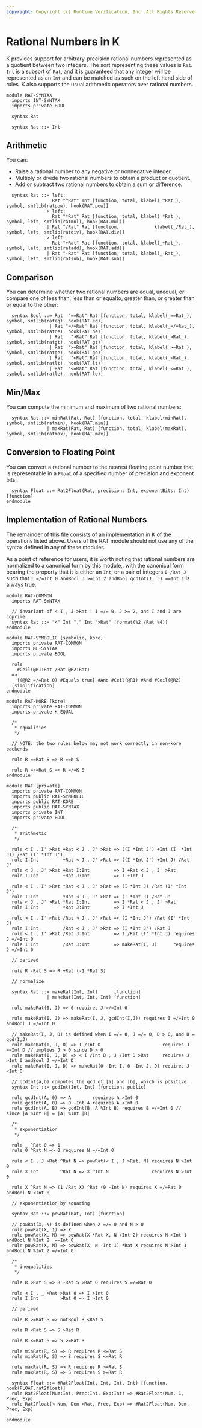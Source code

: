 ```yaml
---
copyright: Copyright (c) Runtime Verification, Inc. All Rights Reserved.
---
```


Rational Numbers in K
=====================

K provides support for arbitrary-precision rational numbers represented as a 
quotient between two integers. The sort representing these values is `Rat`.
`Int` is a subsort of `Rat`, and it is guaranteed that any integer will be
represented as an `Int` and can be matched as such on the left hand side
of rules. K also supports the usual arithmetic operators over rational numbers.

```k
module RAT-SYNTAX
  imports INT-SYNTAX
  imports private BOOL

  syntax Rat

  syntax Rat ::= Int
```

Arithmetic
----------

You can:

* Raise a rational number to any negative or nonnegative integer.
* Multiply or divide two rational numbers to obtain a product or quotient.
* Add or subtract two rational numbers to obtain a sum or difference.

```k
  syntax Rat ::= left:
                 Rat "^Rat" Int [function, total, klabel(_^Rat_), symbol, smtlib(ratpow), hook(RAT.pow)]
               > left:
                 Rat "*Rat" Rat [function, total, klabel(_*Rat_), symbol, left, smtlib(ratmul), hook(RAT.mul)]
               | Rat "/Rat" Rat [function,             klabel(_/Rat_), symbol, left, smtlib(ratdiv), hook(RAT.div)]
               > left:
                 Rat "+Rat" Rat [function, total, klabel(_+Rat_), symbol, left, smtlib(ratadd), hook(RAT.add)]
               | Rat "-Rat" Rat [function, total, klabel(_-Rat_), symbol, left, smtlib(ratsub), hook(RAT.sub)]
```

Comparison
----------

You can determine whether two rational numbers are equal, unequal, or compare
one of less than, less than or equalto, greater than, or greater than or equal
to the other:

```k
  syntax Bool ::= Rat  "==Rat" Rat [function, total, klabel(_==Rat_),  symbol, smtlib(rateq), hook(RAT.eq)]
                | Rat "=/=Rat" Rat [function, total, klabel(_=/=Rat_), symbol, smtlib(ratne), hook(RAT.ne)]
                | Rat   ">Rat" Rat [function, total, klabel(_>Rat_),   symbol, smtlib(ratgt), hook(RAT.gt)]
                | Rat  ">=Rat" Rat [function, total, klabel(_>=Rat_),  symbol, smtlib(ratge), hook(RAT.ge)]
                | Rat   "<Rat" Rat [function, total, klabel(_<Rat_),   symbol, smtlib(ratlt), hook(RAT.lt)]
                | Rat  "<=Rat" Rat [function, total, klabel(_<=Rat_),  symbol, smtlib(ratle), hook(RAT.le)]
```

Min/Max
-------

You can compute the minimum and maximum of two rational numbers:

```k
  syntax Rat ::= minRat(Rat, Rat) [function, total, klabel(minRat), symbol, smtlib(ratmin), hook(RAT.min)]
               | maxRat(Rat, Rat) [function, total, klabel(maxRat), symbol, smtlib(ratmax), hook(RAT.max)]
```

Conversion to Floating Point
----------------------------

You can convert a rational number to the nearest floating point number that
is representable in a `Float` of a specified number of precision and exponent
bits:

```k
  syntax Float ::= Rat2Float(Rat, precision: Int, exponentBits: Int) [function]
endmodule
```

Implementation of Rational Numbers
----------------------------------

The remainder of this file consists of an implementation in K of the
operations listed above. Users of the RAT module should not use any of the
syntax defined in any of these modules.

As a point of reference for users, it is worth noting that rational numbers
are normalized to a canonical form by this module,. with the canonical form
bearing the property that it is either an `Int`, or a pair of integers
`I /Rat J` such that
`I =/=Int 0 andBool J >=Int 2 andBool gcdInt(I, J) ==Int 1` is always true.

```k
module RAT-COMMON
  imports RAT-SYNTAX

  // invariant of < I , J >Rat : I =/= 0, J >= 2, and I and J are coprime
  syntax Rat ::= "<" Int "," Int ">Rat" [format(%2 /Rat %4)]
endmodule

module RAT-SYMBOLIC [symbolic, kore]
  imports private RAT-COMMON
  imports ML-SYNTAX
  imports private BOOL

  rule
    #Ceil(@R1:Rat /Rat @R2:Rat)
  =>
    {(@R2 =/=Rat 0) #Equals true} #And #Ceil(@R1) #And #Ceil(@R2)
  [simplification]
endmodule

module RAT-KORE [kore]
  imports private RAT-COMMON
  imports private K-EQUAL

  /*
   * equalities
   */

  // NOTE: the two rules below may not work correctly in non-kore backends

  rule R ==Rat S => R ==K S

  rule R =/=Rat S => R =/=K S
endmodule

module RAT [private]
  imports private RAT-COMMON
  imports public RAT-SYMBOLIC
  imports public RAT-KORE
  imports public RAT-SYNTAX
  imports private INT
  imports private BOOL

  /*
   * arithmetic
   */

  rule < I , I' >Rat +Rat < J , J' >Rat => ((I *Int J') +Int (I' *Int J)) /Rat (I' *Int J')
  rule I:Int         +Rat < J , J' >Rat => ((I *Int J') +Int J) /Rat J'
  rule < J , J' >Rat +Rat I:Int         => I +Rat < J , J' >Rat
  rule I:Int         +Rat J:Int         => I +Int J

  rule < I , I' >Rat *Rat < J , J' >Rat => (I *Int J) /Rat (I' *Int J')
  rule I:Int         *Rat < J , J' >Rat => (I *Int J) /Rat J'
  rule < J , J' >Rat *Rat I:Int         => I *Rat < J , J' >Rat
  rule I:Int         *Rat J:Int         => I *Int J

  rule < I , I' >Rat /Rat < J , J' >Rat => (I *Int J') /Rat (I' *Int J)
  rule I:Int         /Rat < J , J' >Rat => (I *Int J') /Rat J
  rule < I , I' >Rat /Rat J:Int         => I /Rat (I' *Int J) requires J =/=Int 0
  rule I:Int         /Rat J:Int         => makeRat(I, J)      requires J =/=Int 0

  // derived

  rule R -Rat S => R +Rat (-1 *Rat S)

  // normalize

  syntax Rat ::= makeRat(Int, Int)      [function]
               | makeRat(Int, Int, Int) [function]

  rule makeRat(0, J) => 0 requires J =/=Int 0

  rule makeRat(I, J) => makeRat(I, J, gcdInt(I,J)) requires I =/=Int 0 andBool J =/=Int 0

  // makeRat(I, J, D) is defined when I =/= 0, J =/= 0, D > 0, and D = gcd(I,J)
  rule makeRat(I, J, D) => I /Int D                       requires J ==Int D // implies J > 0 since D > 0
  rule makeRat(I, J, D) => < I /Int D , J /Int D >Rat     requires J >Int 0 andBool J =/=Int D
  rule makeRat(I, J, D) => makeRat(0 -Int I, 0 -Int J, D) requires J <Int 0

  // gcdInt(a,b) computes the gcd of |a| and |b|, which is positive.
  syntax Int ::= gcdInt(Int, Int) [function, public]

  rule gcdInt(A, 0) => A        requires A >Int 0
  rule gcdInt(A, 0) => 0 -Int A requires A <Int 0
  rule gcdInt(A, B) => gcdInt(B, A %Int B) requires B =/=Int 0 // since |A %Int B| = |A| %Int |B|

  /*
   * exponentiation
   */

  rule _ ^Rat 0 => 1
  rule 0 ^Rat N => 0 requires N =/=Int 0

  rule < I , J >Rat ^Rat N => powRat(< I , J >Rat, N) requires N >Int 0
  rule X:Int        ^Rat N => X ^Int N                requires N >Int 0

  rule X ^Rat N => (1 /Rat X) ^Rat (0 -Int N) requires X =/=Rat 0 andBool N <Int 0

  // exponentiation by squaring

  syntax Rat ::= powRat(Rat, Int) [function]

  // powRat(X, N) is defined when X =/= 0 and N > 0
  rule powRat(X, 1) => X
  rule powRat(X, N) => powRat(X *Rat X, N /Int 2) requires N >Int 1 andBool N %Int 2  ==Int 0
  rule powRat(X, N) => powRat(X, N -Int 1) *Rat X requires N >Int 1 andBool N %Int 2 =/=Int 0

  /*
   * inequalities
   */

  rule R >Rat S => R -Rat S >Rat 0 requires S =/=Rat 0

  rule < I , _ >Rat >Rat 0 => I >Int 0
  rule I:Int        >Rat 0 => I >Int 0

  // derived

  rule R >=Rat S => notBool R <Rat S

  rule R <Rat S => S >Rat R

  rule R <=Rat S => S >=Rat R

  rule minRat(R, S) => R requires R <=Rat S
  rule minRat(R, S) => S requires S <=Rat R

  rule maxRat(R, S) => R requires R >=Rat S
  rule maxRat(R, S) => S requires S >=Rat R

  syntax Float ::= #Rat2Float(Int, Int, Int, Int) [function, hook(FLOAT.rat2float)]
  rule Rat2Float(Num:Int, Prec:Int, Exp:Int) => #Rat2Float(Num, 1, Prec, Exp)
  rule Rat2Float(< Num, Dem >Rat, Prec, Exp) => #Rat2Float(Num, Dem, Prec, Exp)

endmodule
```
